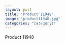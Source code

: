```yaml
---
layout: post
title: "Product 11948"
image: "product11948.jpg"
categories: "category1"
---
```

Product 11948
